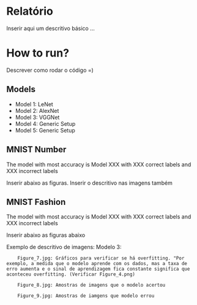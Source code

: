 # Relatório
Inserir aqui um descritivo básico ... 

# How to run? 
Descrever como rodar o código =)

## Models
 - Model 1: LeNet
 - Model 2: AlexNet
 - Model 3: VGGNet
 - Model 4: Generic Setup
 - Model 5: Generic Setup

## MNIST Number

The model with most accuracy is Model XXX with XXX correct labels and XXX incorrect labels

Inserir abaixo as figuras.
Inserir o descritivo nas imagens também

## MNIST Fashion

The model with most accuracy is Model XXX with XXX correct labels and XXX incorrect labels

Inserir abaixo as figuras abaixo



Exemplo de descritivo de imagens: 
    Modelo 3:
        
        Figure_7.jpg: Gráficos para verificar se há overfitting. "Por exemplo, a medida que o modelo aprende com os dados, mas a taxa de erro aumenta e o sinal de aprendizagem fica constante significa que aconteceu overfitting. (Verificar Figure_4.png)

        Figure_8.jpg: Amostras de imagens que o modelo acertou

        Figure_9.jpg: Amostras de iamgens que modelo errou

